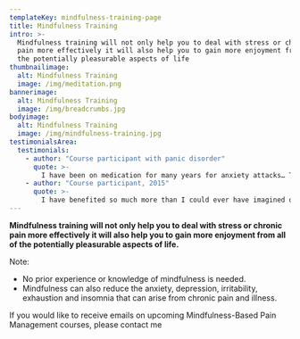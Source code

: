 ```yaml
---
templateKey: mindfulness-training-page
title: Mindfulness Training
intro: >-
  Mindfulness training will not only help you to deal with stress or chronic
  pain more effectively it will also help you to gain more enjoyment from all of
  the potentially pleasurable aspects of life
thumbnailimage:
  alt: Mindfulness Training
  image: /img/meditation.png
bannerimage:
  alt: Mindfulness Training
  image: /img/breadcrumbs.jpg
bodyimage:
  alt: Mindfulness Training
  image: /img/mindfulness-training.jpg
testimonialsArea:
  testimonials:
    - author: "Course participant with panic disorder"
      quote: >-
        I have been on medication for many years for anxiety attacks… This is the first life skill I have found to help me cope without medication.
    - author: "Course participant, 2015"
      quote: >-
        I have benefited so much more than I could ever have imagined or dreamt of. I have better interactions… and also my relationships have improved with all my family members.
---
```


**Mindfulness training will not only help you to deal with <gatsby-link to="/services/mindfulness-training/mindfulness-based-stress-reduction-course/#start-content">stress</gatsby-link> or <gatsby-link to="/services/mindfulness-training/mindfulness-based-pain-management-course/#start-content">chronic</gatsby-link> pain more effectively it will also help you to gain more enjoyment from all of the potentially pleasurable aspects of life.**

Note:

- No prior experience or knowledge of mindfulness is needed.
- Mindfulness can also reduce the anxiety, depression, irritability, exhaustion and insomnia that can arise from chronic pain and illness.

If you would like to receive emails on upcoming Mindfulness-Based Pain Management courses, please <gatsby-link to="/contact/#contact-page">contact me</gatsby-link>
